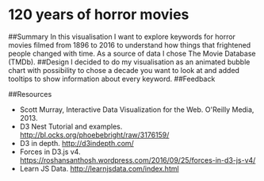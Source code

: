 # 120 years of horror movies
##Summary
In this visualisation I want to explore keywords for horror movies filmed from 1896 to 2016 to understand how things that frightened people changed with time. As a source of data I chose The Movie Database (TMDb).
##Design
I decided to do my visualisation as an animated bubble chart with possibility to chose a decade you want to look at and added tooltips to show information about every keyword.
##Feedback

##Resources

- Scott Murray,  Interactive Data Visualization for the Web. O'Reilly Media, 2013.
- D3 Nest Tutorial and examples. http://bl.ocks.org/phoebebright/raw/3176159/
- D3 in depth. http://d3indepth.com/
- Forces in D3.js v4. https://roshansanthosh.wordpress.com/2016/09/25/forces-in-d3-js-v4/
- Learn JS Data. http://learnjsdata.com/index.html
